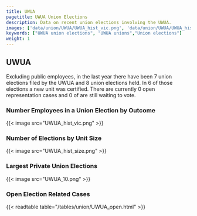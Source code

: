 ```yaml
---
title: UWUA
pagetitle: UWUA Union Elections
description: Data on recent union elections involving the UWUA.
images: ['data/union/UWUA/UWUA_hist_vic.png', 'data/union/UWUA/UWUA_hist_size.png', 'data/union/UWUA/UWUA_10.png']
keywords: ["UWUA union elections", "UWUA unions","Union elections"]
weight: 1
---
```

##  UWUA

Excluding public employees, in the last year there have been 7 union elections filed by the UWUA and 8 union elections held. In 6 of those elections a new unit was certified. There are currently 0 open representation cases and 0 of are still waiting to vote.

### Number Employees in a Union Election by Outcome
{{< image src="UWUA_hist_vic.png" >}}

### Number of Elections by Unit Size
{{< image src="UWUA_hist_size.png" >}}

### Largest Private Union Elections
{{< image src="UWUA_10.png" >}}

### Open Election Related Cases
{{< readtable table="/tables/union/UWUA_open.html" >}}

